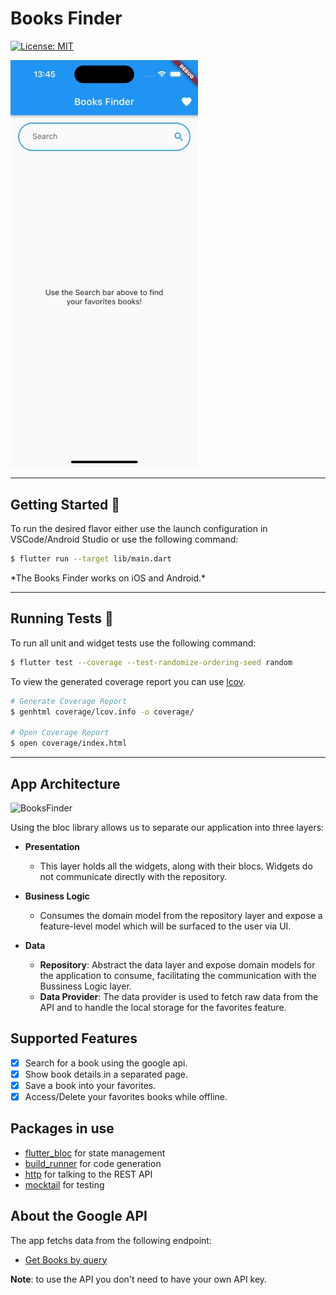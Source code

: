# Books Finder 

[![License: MIT][license_badge]][license_link]

<img src="https://github.com/leonardocaracho/books_finder/blob/main/.github/images/books_finder.gif?raw=true" alt="BooksFinder" width=300 height=auto>

---

## Getting Started 🚀

To run the desired flavor either use the launch configuration in VSCode/Android Studio or use the following command:

```sh
$ flutter run --target lib/main.dart
```

\*The Books Finder works on iOS and Android.\*

---

## Running Tests 🧪

To run all unit and widget tests use the following command:

```sh
$ flutter test --coverage --test-randomize-ordering-seed random
```

To view the generated coverage report you can use [lcov](https://github.com/linux-test-project/lcov).

```sh
# Generate Coverage Report
$ genhtml coverage/lcov.info -o coverage/

# Open Coverage Report
$ open coverage/index.html
```

---

## App Architecture

<img src="https://bloclibrary.dev/assets/bloc_architecture_full.png" alt="BooksFinder" width=500 height=auto>

Using the bloc library allows us to separate our application into three layers:

* **Presentation**
    - This layer holds all the widgets, along with their blocs.
Widgets do not communicate directly with the repository.

* **Business Logic**
    - Consumes the domain model from the repository layer and expose a feature-level model which will be surfaced to the user via UI.
  
* **Data**
    - **Repository**: Abstract the data layer and expose domain models for the application to consume, facilitating the communication with the Bussiness Logic layer.
    - **Data Provider**: The data provider is used to fetch raw data from the API and to handle the local storage for the favorites feature.

## Supported Features

- [x] Search for a book using the google api.
- [x] Show book details in a separated page.
- [x] Save a book into your favorites.
- [x] Access/Delete your favorites books while offline.

## Packages in use

- [flutter_bloc](https://pub.dev/packages/flutter_bloc) for state management
- [build_runner](https://pub.dev/packages/build_runner) for code generation
- [http](https://pub.dev/packages/http) for talking to the REST API
- [mocktail](https://pub.dev/packages/mocktail) for testing

## About the Google API

The app fetchs data from the following endpoint:

- [Get Books by query](https://www.googleapis.com/books/v1/volumes?q=dune)

**Note**: to use the API you don't need to have your own API key.

[license_badge]: https://img.shields.io/badge/license-MIT-blue.svg
[license_link]: https://opensource.org/licenses/MIT